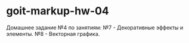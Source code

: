 # goit-markup-hw-04
Домашнее задание №4
по занятиям:
№7 - Декоративные эффекты и элементы.
№8 - Векторная графика.
